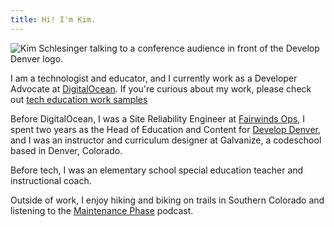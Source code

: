 ```yaml
---
title: Hi! I'm Kim. 
---
```


![Kim Schlesinger talking to a conference audience in front of the Develop Denver logo.](https://res.cloudinary.com/kimschlesinger/image/upload/c_scale,w_550/v1606362929/00044_DVLP2019.jpg)

I am a technologist and educator, and I currently work as a Developer Advocate at [DigitalOcean](https://www.digitalocean.com/). If you're  curious about my work, please check out [tech education work samples](https://kimschlesinger.com/work-samples/)

Before DigitalOcean, I was a Site Reliability Engineer at [Fairwinds Ops](https://www.fairwinds.com/), I spent two years as the Head of Education and Content for [Develop Denver](https://developdenver.org/), and I was an instructor and curriculum designer at Galvanize, a codeschool based in Denver, Colorado. 

Before tech, I was an elementary school special education teacher and instructional coach. 

Outside of work, I enjoy hiking and biking on trails in Southern Colorado and listening to the [Maintenance Phase](https://www.maintenancephase.com/) podcast.  






 



